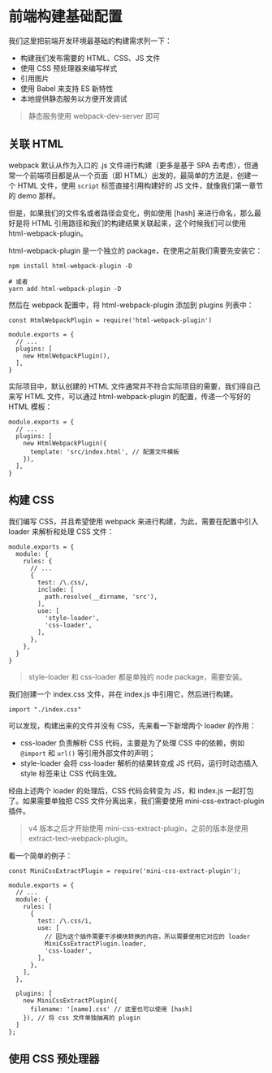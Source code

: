 # 前端构建基础配置

我们这里把前端开发环境最基础的构建需求列一下：

- 构建我们发布需要的 HTML、CSS、JS 文件
- 使用 CSS 预处理器来编写样式
- 引用图片
- 使用 Babel 来支持 ES 新特性
- 本地提供静态服务以方便开发调试

> 静态服务使用 webpack-dev-server 即可

## 关联 HTML

webpack 默认从作为入口的 .js 文件进行构建（更多是基于 SPA 去考虑），但通常一个前端项目都是从一个页面（即 HTML）出发的，最简单的方法是，创建一个 HTML 文件，使用 `script` 标签直接引用构建好的 JS 文件，就像我们第一章节的 demo 那样。

但是，如果我们的文件名或者路径会变化，例如使用 [hash] 来进行命名，那么最好是将 HTML 引用路径和我们的构建结果关联起来，这个时候我们可以使用 html-webpack-plugin。

html-webpack-plugin 是一个独立的 package，在使用之前我们需要先安装它：
```
npm install html-webpack-plugin -D 

# 或者
yarn add html-webpack-plugin -D
```

然后在 webpack 配置中，将 html-webpack-plugin 添加到 plugins 列表中：

```
const HtmlWebpackPlugin = require('html-webpack-plugin')

module.exports = {
  // ...
  plugins: [
    new HtmlWebpackPlugin(),
  ],
}
```

实际项目中，默认创建的 HTML 文件通常并不符合实际项目的需要，我们得自己来写 HTML 文件，可以通过 html-webpack-plugin 的配置，传递一个写好的 HTML 模板：

```
module.exports = {
  // ...
  plugins: [
    new HtmlWebpackPlugin({
      template: 'src/index.html', // 配置文件模板
    }),
  ],
}
```

## 构建 CSS

我们编写 CSS，并且希望使用 webpack 来进行构建，为此，需要在配置中引入 loader 来解析和处理 CSS 文件：

```
module.exports = {
  module: {
    rules: {
      // ...
      {
        test: /\.css/,
        include: [
          path.resolve(__dirname, 'src'),
        ],
        use: [
          'style-loader',
          'css-loader',
        ],
      },
    },
  }
}
```

> style-loader 和 css-loader 都是单独的 node package，需要安装。

我们创建一个 index.css 文件，并在 index.js 中引用它，然后进行构建。

```
import "./index.css"
```

可以发现，构建出来的文件并没有 CSS，先来看一下新增两个 loader 的作用：

- css-loader 负责解析 CSS 代码，主要是为了处理 CSS 中的依赖，例如 `@import` 和 `url()` 等引用外部文件的声明；
- style-loader 会将 css-loader 解析的结果转变成 JS 代码，运行时动态插入 style 标签来让 CSS 代码生效。

经由上述两个 loader 的处理后，CSS 代码会转变为 JS，和 index.js 一起打包了。如果需要单独把 CSS 文件分离出来，我们需要使用 mini-css-extract-plugin 插件。

> v4 版本之后才开始使用 mini-css-extract-plugin，之前的版本是使用 extract-text-webpack-plugin。


看一个简单的例子：

```
const MiniCssExtractPlugin = require('mini-css-extract-plugin');

module.exports = {
  // ...
  module: {
    rules: [
      {
        test: /\.css/i,
        use: [
          // 因为这个插件需要干涉模块转换的内容，所以需要使用它对应的 loader
          MiniCssExtractPlugin.loader,
          'css-loader',
        ],
      },
    ],
  },

  plugins: [
    new MiniCssExtractPlugin({
      filename: '[name].css' // 这里也可以使用 [hash]
    }), // 将 css 文件单独抽离的 plugin
  ]
};
```

## 使用 CSS 预处理器

